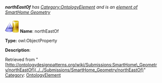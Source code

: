 ___northEastOf__ has [Category:OntologyElement](../../Category/OntologyElement "Category:OntologyElement") and is an [element of](../../Property/ElementOf "Property:ElementOf") [SmartHome Geometry](../../Submissions/SmartHome_Geometry "Submissions:SmartHome Geometry")_


  




[![ObjectProperty](../../images/thumb/c/c3/ObjectProperty.gif/45px-ObjectProperty.gif)](../../Image/ObjectProperty.gif "ObjectProperty")
__Name__: northEastOf 


__Type:__ owl:ObjectProperty 


__Description__: 





Retrieved from "[http://ontologydesignpatterns.org/wiki/Submissions:SmartHome\_Geometry/northEastOf](../../Submissions/SmartHome_Geometry/northEastOf)"
 [Category](http://ontologydesignpatterns.org/wiki/Special:Categories "Special:Categories"): [OntologyElement](../../Category/OntologyElement "Category:OntologyElement")